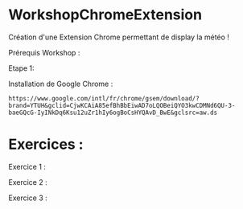 # WorkshopChromeExtension

Création d'une Extension Chrome permettant de display la météo !

Prérequis Workshop :

Etape 1:

Installation de Google Chrome : 
          
    https://www.google.com/intl/fr/chrome/gsem/download/?brand=YTUH&gclid=CjwKCAiA85efBhBbEiwAD7oLQOBeiQYO3kwCDMNd6QU-3-baeGQcG-IyINkDq6Ksu12uZr1hIy6ogBoCsHYQAvD_BwE&gclsrc=aw.ds
    
# Exercices :

Exercice 1 :


Exercice 2 :

  
Exercice 3 :
